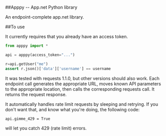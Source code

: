 ##Apppy -- App.net Python library

An endpoint-complete app.net library. 

##To use

It currently requires that you already have an access token.

```python
from apppy import *

api = apppy(access_token="...")

r=api.getUser("me")
assert r.json()['data']['username'] == username
```

It was tested with requests 1.1.0, but other versions should also work. Each endpoint call generates the 
appropriate URL, moves known API parameters to the appropriate location, then calls the corresponding requests 
call. It returns the request response.

It automatically handles rate limit requests by sleeping and retrying. If you don't want that, and know what 
you're doing, the following code:
```
api.gimme_429 = True
```
will let you catch 429 (rate limit) errors. 

